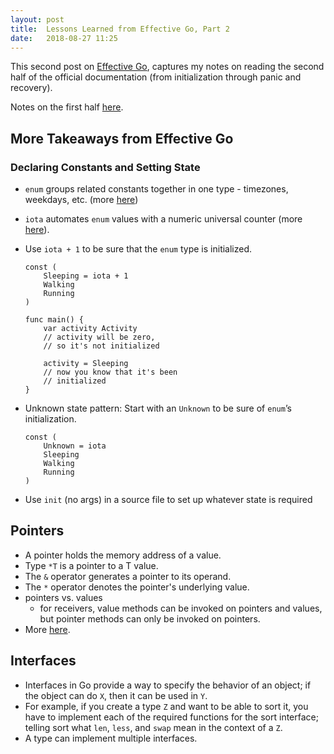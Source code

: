 ```yaml
---
layout: post
title:  Lessons Learned from Effective Go, Part 2
date:   2018-08-27 11:25
---
```


This second post on [Effective Go](https://golang.org/doc/effective_go.html), captures my notes on reading the second half of the official documentation (from initialization through panic and recovery).

Notes on the first half [here](https://rebeccabilbro.github.io/effective-go-pt-1/).

## More Takeaways from Effective Go

### Declaring Constants and Setting State

 - `enum` groups related constants together in one type - timezones, weekdays, etc. (more [here](https://blog.learngoprogramming.com/golang-const-type-enums-iota-bc4befd096d3))
 - `iota` automates `enum` values with a numeric universal counter (more [here](https://blog.learngoprogramming.com/golang-const-type-enums-iota-bc4befd096d3)).
 - Use `iota + 1` to be sure that the `enum` type is initialized.

    ```
    const (
        Sleeping = iota + 1
        Walking
        Running
    )

    func main() {
        var activity Activity
        // activity will be zero,
        // so it's not initialized

        activity = Sleeping
        // now you know that it's been
        // initialized
    }
    ```
 - Unknown state pattern: Start with an `Unknown` to be sure of `enum`’s initialization.

    ```
    const (
        Unknown = iota
        Sleeping
        Walking
        Running
    )
    ```
 -  Use `init` (no args) in a source file to set up whatever state is required

## Pointers
 - A pointer holds the memory address of a value.
 - Type `*T` is a pointer to a T value.
 - The `&` operator generates a pointer to its operand.
 - The `*` operator denotes the pointer's underlying value.
 - pointers vs. values
    - for receivers, value methods can be invoked on pointers and values, but pointer methods can only be invoked on pointers.
 - More [here](https://tour.golang.org/moretypes/1).

## Interfaces
 - Interfaces in Go provide a way to specify the behavior of an object; if the object can do `X`, then it can be used in `Y`.
 - For example, if you create a type `Z` and want to be able to sort it, you have to implement each of the required functions for the sort interface; telling sort what `len`, `less`, and `swap` mean in the context of a `Z`.
 - A type can implement multiple interfaces.
